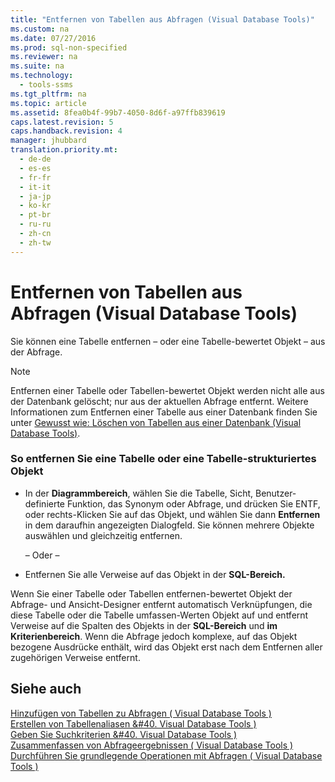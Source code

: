 ```yaml
---
title: "Entfernen von Tabellen aus Abfragen (Visual Database Tools)"
ms.custom: na
ms.date: 07/27/2016
ms.prod: sql-non-specified
ms.reviewer: na
ms.suite: na
ms.technology: 
  - tools-ssms
ms.tgt_pltfrm: na
ms.topic: article
ms.assetid: 8fea0b4f-99b7-4050-8d6f-a97ffb839619
caps.latest.revision: 5
caps.handback.revision: 4
manager: jhubbard
translation.priority.mt: 
  - de-de
  - es-es
  - fr-fr
  - it-it
  - ja-jp
  - ko-kr
  - pt-br
  - ru-ru
  - zh-cn
  - zh-tw
---
```

# Entfernen von Tabellen aus Abfragen (Visual Database Tools)
Sie können eine Tabelle entfernen – oder eine Tabelle\-bewertet Objekt – aus der Abfrage.  
  
> [!NOTE]  
> Entfernen einer Tabelle oder Tabellen\-bewertet Objekt werden nicht alle aus der Datenbank gelöscht; nur aus der aktuellen Abfrage entfernt. Weitere Informationen zum Entfernen einer Tabelle aus einer Datenbank finden Sie unter [Gewusst wie: Löschen von Tabellen aus einer Datenbank (Visual Database Tools)](assetId:///ca6aa3e9-9885-44c3-bafc-aec441fd97ec).  
  
### So entfernen Sie eine Tabelle oder eine Tabelle\-strukturiertes Objekt  
  
-   In der **Diagrammbereich**, wählen Sie die Tabelle, Sicht, Benutzer\-definierte Funktion, das Synonym oder Abfrage, und drücken Sie ENTF, oder rechts\-Klicken Sie auf das Objekt, und wählen Sie dann **Entfernen** in dem daraufhin angezeigten Dialogfeld. Sie können mehrere Objekte auswählen und gleichzeitig entfernen.  
  
    – Oder –  
  
-   Entfernen Sie alle Verweise auf das Objekt in der **SQL-Bereich.**  
  
Wenn Sie einer Tabelle oder Tabellen entfernen\-bewertet Objekt der Abfrage- und Ansicht-Designer entfernt automatisch Verknüpfungen, die diese Tabelle oder die Tabelle umfassen\-Werten Objekt auf und entfernt Verweise auf die Spalten des Objekts in der **SQL-Bereich** und **im Kriterienbereich**. Wenn die Abfrage jedoch komplexe, auf das Objekt bezogene Ausdrücke enthält, wird das Objekt erst nach dem Entfernen aller zugehörigen Verweise entfernt.  
  
## Siehe auch  
[Hinzufügen von Tabellen zu Abfragen &#40; Visual Database Tools &#41;](../content/Add-Tables-to-Queries--Visual-Database-Tools-.md)  
[Erstellen von Tabellenaliasen &#40. Visual Database Tools &#41;](../content/Create-Table-Aliases--Visual-Database-Tools-.md)  
[Geben Sie Suchkriterien &#40. Visual Database Tools &#41;](../content/Specify-Search-Criteria--Visual-Database-Tools-.md)  
[Zusammenfassen von Abfrageergebnissen &#40; Visual Database Tools &#41;](../content/Summarize-Query-Results--Visual-Database-Tools-.md)  
[Durchführen Sie grundlegende Operationen mit Abfragen &#40; Visual Database Tools &#41;](../content/Perform-Basic-Operations-with-Queries--Visual-Database-Tools-.md)  
  
